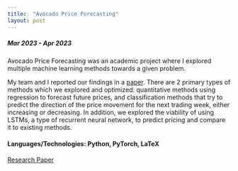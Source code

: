 ```yaml
---
title:  "Avocado Price Forecasting"
layout: post
---
```


##### Mar 2023 - Apr 2023

Avocado Price Forecasting was an academic project where I explored multiple machine learning methods towards a given problem. 

My team and I reported our findings in a [paper](https://frankwang28.github.io/assets/Avocado.pdf). There are 2 primary types of methods which we explored and optimized: quantitative methods using regression to forecast future prices, and classification methods that try to predict the direction of the price movement for the next trading week, either increasing or decreasing. In addition, we explored the viability of using LSTMs, a type of recurrent neural network, to predict pricing and compare it to existing methods.

#### Languages/Technologies: Python, PyTorch, LaTeX

[Research Paper](https://frankwang28.github.io/assets/Avocado.pdf)

